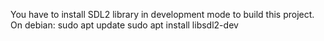 You have to install SDL2 library in development mode to build this project.
On debian:
sudo apt update
sudo apt install libsdl2-dev
